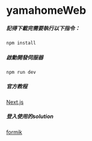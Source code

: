 # yamahomeWeb

##### 記得下載完需要執行以下指令：
```Bash
npm install
```

##### 啟動開發伺服器
```Bash
npm run dev
```
##### 官方教程
[Next.js](https://nextjs.tw/)

##### 登入使用的solution
[formik](https://formik.org/)